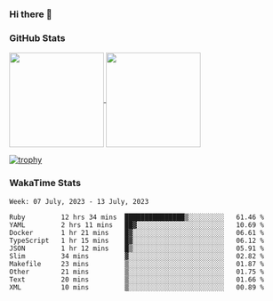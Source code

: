 ### Hi there 👋

### GitHub Stats

<a href="https://github.com/anuraghazra/github-readme-stats">
  <img align="center" height="170px" src="https://github-readme-stats.vercel.app/api/top-langs/?username=tksfjt1024&layout=compact&count_private=true&show_icons=true&show_icons=true&theme=graywhite" />
</a>
<a href="https://github.com/anuraghazra/github-readme-stats">
  <img align="center" height="170px" src="https://github-readme-stats.vercel.app/api?username=tksfjt1024&count_private=true&show_icons=true&show_icons=true&theme=graywhite" />
</a>

[![trophy](https://github-profile-trophy.vercel.app/?username=tksfjt1024)](https://github.com/ryo-ma/github-profile-trophy)

### WakaTime Stats

<!--START_SECTION:waka-->
```text
Week: 07 July, 2023 - 13 July, 2023

Ruby         12 hrs 34 mins  ███████████████▒░░░░░░░░░   61.46 % 
YAML         2 hrs 11 mins   ██▓░░░░░░░░░░░░░░░░░░░░░░   10.69 % 
Docker       1 hr 21 mins    █▓░░░░░░░░░░░░░░░░░░░░░░░   06.61 % 
TypeScript   1 hr 15 mins    █▓░░░░░░░░░░░░░░░░░░░░░░░   06.12 % 
JSON         1 hr 12 mins    █▒░░░░░░░░░░░░░░░░░░░░░░░   05.91 % 
Slim         34 mins         ▓░░░░░░░░░░░░░░░░░░░░░░░░   02.82 % 
Makefile     23 mins         ▒░░░░░░░░░░░░░░░░░░░░░░░░   01.87 % 
Other        21 mins         ▒░░░░░░░░░░░░░░░░░░░░░░░░   01.75 % 
Text         20 mins         ▒░░░░░░░░░░░░░░░░░░░░░░░░   01.66 % 
XML          10 mins         ▒░░░░░░░░░░░░░░░░░░░░░░░░   00.89 % 
```
<!--END_SECTION:waka-->
